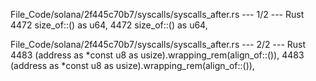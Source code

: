 File_Code/solana/2f445c70b7/syscalls/syscalls_after.rs --- 1/2 --- Rust
4472                 size_of::<u8>() as u64,                                                                                                                 4472                 size_of::<T>() as u64,

File_Code/solana/2f445c70b7/syscalls/syscalls_after.rs --- 2/2 --- Rust
4483                 (address as *const u8 as usize).wrapping_rem(align_of::<u8>()),                                                                         4483                 (address as *const u8 as usize).wrapping_rem(align_of::<T>()),

